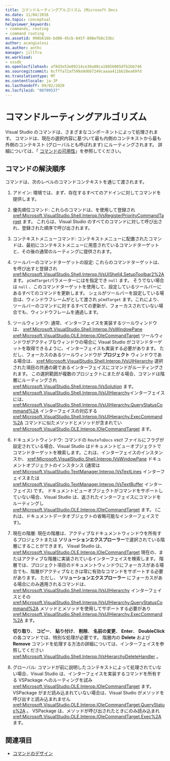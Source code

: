 ```yaml
---
title: コマンドルーティングアルゴリズム |Microsoft Docs
ms.date: 11/04/2016
ms.topic: conceptual
helpviewer_keywords:
- commands, routing
- command routing
ms.assetid: 998b616b-bd08-45cb-845f-808efb8c33bc
author: acangialosi
ms.author: anthc
manager: jillfra
ms.workload:
- vssdk
ms.openlocfilehash: af8d3e53e09214ce36a80ca18856085dfb2bb746
ms.sourcegitcommit: 6cfffa72af599a9d667249caaaa411bb28ea69fd
ms.translationtype: MT
ms.contentlocale: ja-JP
ms.lasthandoff: 09/02/2020
ms.locfileid: "80709537"
---
```

# <a name="command-routing-algorithm"></a>コマンドルーティングアルゴリズム
Visual Studio のコマンドは、さまざまなコンポーネントによって処理されます。 コマンドは、現在の選択内容に基づいて最も内側のコンテキストから最も外側のコンテキスト (グローバルとも呼ばれます) にルーティングされます。 詳細については、「 [コマンドの可用性](../../extensibility/internals/command-availability.md)」を参照してください。

## <a name="order-of-command-resolution"></a>コマンドの解決順序
 コマンドは、次のレベルのコマンドコンテキストを通じて渡されます。

1. アドイン: 環境では、まず、存在するすべてのアドインに対してコマンドを提供します。

2. 優先順位コマンド: これらのコマンドは、を使用して登録され <xref:Microsoft.VisualStudio.Shell.Interop.IVsRegisterPriorityCommandTarget> ます。 これらは、Visual Studio のすべてのコマンドに対して呼び出され、登録された順序で呼び出されます。

3. コンテキストメニューコマンド: コンテキストメニューに配置されたコマンドは、最初にコンテキストメニューに用意されているコマンドターゲットと、その後の通常のルーティングに提供されます。

4. ツールバーのコマンドターゲットの設定: これらのコマンドターゲットは、を呼び出すと登録され <xref:Microsoft.VisualStudio.Shell.Interop.IVsUIShell4.SetupToolbar2%2A> ます。 `pCmdTarget`パラメーターにはを指定でき `null` ます。 そうでない場合は `null` 、このコマンドターゲットを使用して、設定しているツールバーにあるすべてのコマンドを更新します。 シェルがツールバーを設定している場合は、ウィンドウフレームがとして渡され `pCmdTarget` ます。これにより、ツールバーのコマンドに対するすべての更新が、フォーカスされていない場合でも、ウィンドウフレームを通過します。

5. ツールウィンドウ: 通常、インターフェイスを実装するツールウィンドウは、 <xref:Microsoft.VisualStudio.Shell.Interop.IVsWindowPane> <xref:Microsoft.VisualStudio.OLE.Interop.IOleCommandTarget> ツールウィンドウがアクティブなウィンドウの場合に Visual Studio がコマンドターゲットを取得できるように、インターフェイスも実装する必要があります。 ただし、フォーカスのあるツールウィンドウが **プロジェクト** ウィンドウである場合は、 <xref:Microsoft.VisualStudio.Shell.Interop.IVsUIHierarchy> 選択された項目の共通の親であるインターフェイスにコマンドがルーティングされます。 この選択範囲が複数のプロジェクトにまたがる場合、コマンドは階層にルーティングされ <xref:Microsoft.VisualStudio.Shell.Interop.IVsSolution> ます。 <xref:Microsoft.VisualStudio.Shell.Interop.IVsUIHierarchy>インターフェイスには、 <xref:Microsoft.VisualStudio.Shell.Interop.IVsUIHierarchy.QueryStatusCommand%2A> インターフェイスの対応する <xref:Microsoft.VisualStudio.Shell.Interop.IVsUIHierarchy.ExecCommand%2A> コマンドに似たメソッドとメソッドが含まれてい <xref:Microsoft.VisualStudio.OLE.Interop.IOleCommandTarget> ます。

6. ドキュメントウィンドウ: コマンドの `RouteToDocs` *vsct* ファイルにフラグが設定されている場合、Visual Studio はドキュメントビューオブジェクトでコマンドターゲットを検索します。これは、インターフェイスのインスタンスか、 <xref:Microsoft.VisualStudio.Shell.Interop.IVsWindowPane> ドキュメントオブジェクトのインスタンス (通常は <xref:Microsoft.VisualStudio.TextManager.Interop.IVsTextLines> インターフェイスまたは <xref:Microsoft.VisualStudio.TextManager.Interop.IVsTextBuffer> インターフェイス) です。 ドキュメントビューオブジェクトがコマンドをサポートしていない場合、Visual Studio は、返されたインターフェイスにコマンドをルーティングし <xref:Microsoft.VisualStudio.OLE.Interop.IOleCommandTarget> ます。 (これは、ドキュメントデータオブジェクトの省略可能なインターフェイスです)。

7. 現在の階層: 現在の階層は、アクティブなドキュメントウィンドウを所有するプロジェクトまたは **ソリューションエクスプローラー**で選択されている階層にすることができます。 Visual Studio は、 <xref:Microsoft.VisualStudio.OLE.Interop.IOleCommandTarget> 現在の、またはアクティブな階層に実装されているインターフェイスを検索します。 階層では、プロジェクト項目のドキュメントウィンドウにフォーカスがある場合でも、階層がアクティブなときは常に有効なコマンドをサポートする必要があります。 ただし、 **ソリューションエクスプローラー** にフォーカスがある場合にのみ適用されるコマンドは、 <xref:Microsoft.VisualStudio.Shell.Interop.IVsUIHierarchy> インターフェイスとその <xref:Microsoft.VisualStudio.Shell.Interop.IVsUIHierarchy.QueryStatusCommand%2A> メソッドとメソッドを使用してサポートする必要があり <xref:Microsoft.VisualStudio.Shell.Interop.IVsUIHierarchy.ExecCommand%2A> ます。

     **切り取り**、 **コピー**、 **貼り付け**、 **削除**、 **名前の変更**、 **Enter**、 **DoubleClick** の各コマンドでは、特別な処理が必要です。 階層内の **Delete** および **Remove** コマンドを処理する方法の詳細については、インターフェイスを参照してください <xref:Microsoft.VisualStudio.Shell.Interop.IVsHierarchyDeleteHandler> 。

8. グローバル: コマンドが前に説明したコンテキストによって処理されていない場合、Visual Studio は、インターフェイスを実装するコマンドを所有する VSPackage へのルーティングを試み <xref:Microsoft.VisualStudio.OLE.Interop.IOleCommandTarget> ます。 VSPackage がまだ読み込まれていない場合は、Visual Studio がメソッドを呼び出すと読み込まれません <xref:Microsoft.VisualStudio.OLE.Interop.IOleCommandTarget.QueryStatus%2A> 。 VSPackage は、メソッドが呼び出されたときにのみ読み込まれ <xref:Microsoft.VisualStudio.OLE.Interop.IOleCommandTarget.Exec%2A> ます。

## <a name="see-also"></a>関連項目
- [コマンドのデザイン](../../extensibility/internals/command-design.md)
